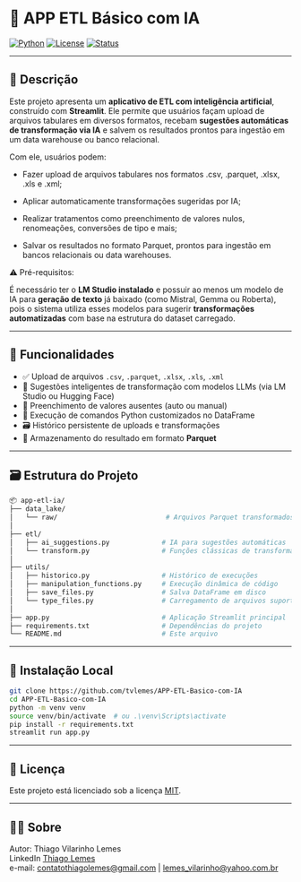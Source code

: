 # 🧠 APP ETL Básico com IA

[![Python](https://img.shields.io/badge/Python-3.10%2B-blue.svg)](https://www.python.org/)
[![License](https://img.shields.io/badge/license-MIT-green.svg)](https://github.com/tvlemes/APP-ETL-Basico-com-IA/blob/main/LICENSE)
[![Status](https://img.shields.io/badge/status-Em%20Desenvolvimento-yellow.svg)]()

---

## 📄 Descrição

Este projeto apresenta um **aplicativo de ETL com inteligência artificial**, construído com **Streamlit**. Ele permite que usuários façam upload de arquivos tabulares em diversos formatos, recebam **sugestões automáticas de transformação via IA** e salvem os resultados prontos para ingestão em um data warehouse ou banco relacional.

Com ele, usuários podem:

* Fazer upload de arquivos tabulares nos formatos .csv, .parquet, .xlsx, .xls e .xml;

* Aplicar automaticamente transformações sugeridas por IA;

* Realizar tratamentos como preenchimento de valores nulos, renomeações, conversões de tipo e mais;

* Salvar os resultados no formato Parquet, prontos para ingestão em bancos relacionais ou data warehouses.

⚠️ Pré-requisitos:

É necessário ter o **LM Studio instalado** e possuir ao menos um modelo de IA para **geração de texto** já baixado (como Mistral, Gemma ou Roberta), pois o sistema utiliza esses modelos para sugerir **transformações automatizadas** com base na estrutura do dataset carregado.

---

## 🚀 Funcionalidades

- ✅ Upload de arquivos `.csv`, `.parquet`, `.xlsx`, `.xls`, `.xml`
- 🧠 Sugestões inteligentes de transformação com modelos LLMs (via LM Studio ou Hugging Face)
- 🧼 Preenchimento de valores ausentes (auto ou manual)
- 🐍 Execução de comandos Python customizados no DataFrame
- 🗃️ Histórico persistente de uploads e transformações
- 📁 Armazenamento do resultado em formato **Parquet**

---

## 🗃️ Estrutura do Projeto

```bash
📦 app-etl-ia/
├── data_lake/
│   └── raw/                           # Arquivos Parquet transformados
│
├── etl/
│   ├── ai_suggestions.py             # IA para sugestões automáticas
│   └── transform.py                  # Funções clássicas de transformação
│
├── utils/
│   ├── historico.py                  # Histórico de execuções
│   ├── manipulation_functions.py     # Execução dinâmica de código
│   ├── save_files.py                 # Salva DataFrame em disco
│   └── type_files.py                 # Carregamento de arquivos suportados
│
├── app.py                            # Aplicação Streamlit principal
├── requirements.txt                  # Dependências do projeto
└── README.md                         # Este arquivo
```

---

## 🧪 Instalação Local

```bash
git clone https://github.com/tvlemes/APP-ETL-Basico-com-IA
cd APP-ETL-Basico-com-IA
python -m venv venv
source venv/bin/activate  # ou .\venv\Scripts\activate
pip install -r requirements.txt
streamlit run app.py
```

---

## 📄 Licença

Este projeto está licenciado sob a licença [MIT](https://github.com/tvlemes/APP-ETL-Basico-com-IA/blob/main/LICENSE).

---

## 👨‍💻 Sobre

Autor: Thiago Vilarinho Lemes <br>
LinkedIn <a href="https://www.linkedin.com/in/thiago-v-lemes-b1232727" target="_blank">Thiago Lemes</a><br>
e-mail: contatothiagolemes@gmail.com | lemes_vilarinho@yahoo.com.br